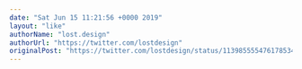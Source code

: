 ```yaml
---
date: "Sat Jun 15 11:21:56 +0000 2019"
layout: "like"
authorName: "lost.design"
authorUrl: "https://twitter.com/lostdesign"
originalPost: "https://twitter.com/lostdesign/status/1139855554761785345"
---
```


